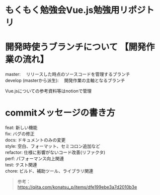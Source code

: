 # もくもく勉強会Vue.js勉強用リポジトリ

# 開発時使うブランチについて 【開発作業の流れ】  
master: 　リリースした時点のソースコードを管理するブランチ    
develop (masterから派生): 　開発作業の主軸となるブランチ  
  
Vue.jsについての参考資料等はnotionで管理

# commitメッセージの書き方
feat: 新しい機能  
fix: バグの修正  
docs: ドキュメントのみの変更  
style: 空白、フォーマット、セミコロン追加など  
refactor: 仕様に影響がないコード改善(リファクタ)  
perf: パフォーマンス向上関連  
test: テスト関連  
chore: ビルド、補助ツール、ライブラリ関連  

> 参考：  
> https://qiita.com/konatsu_p/items/dfe199ebe3a7d2010b3e
  
